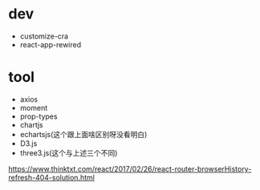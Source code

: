 # dev

- customize-cra
- react-app-rewired

# tool

- axios
- moment
- prop-types
- chartjs
- echartsjs(这个跟上面啥区别呀没看明白)
- D3.js
- three3.js(这个与上述三个不同)

https://www.thinktxt.com/react/2017/02/26/react-router-browserHistory-refresh-404-solution.html